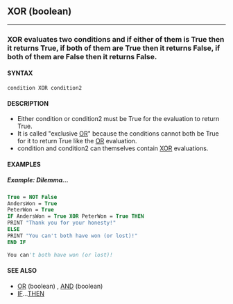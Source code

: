 ## XOR (boolean)
---

### XOR evaluates two conditions and if either of them is True then it returns True, if both of them are True then it returns False, if both of them are False then it returns False.

#### SYNTAX

`condition XOR condition2`

#### DESCRIPTION
* Either condition or condition2 must be True for the evaluation to return True.
* It is called "exclusive [OR](./OR.md)" because the conditions cannot both be True for it to return True like the [OR](./OR.md) evaluation.
* condition and condition2 can themselves contain [XOR](./XOR.md) evaluations.


#### EXAMPLES
##### Example: Dilemma...
```vb
True = NOT False
AndersWon = True
PeterWon = True
IF AndersWon = True XOR PeterWon = True THEN
PRINT "Thank you for your honesty!"
ELSE
PRINT "You can't both have won (or lost)!"
END IF
```
  
```vb
You can't both have won (or lost)!
```
  


#### SEE ALSO
* [OR](./OR.md) (boolean) , [AND](./AND.md) (boolean)
* [IF](./IF.md)...[THEN](./THEN.md)
